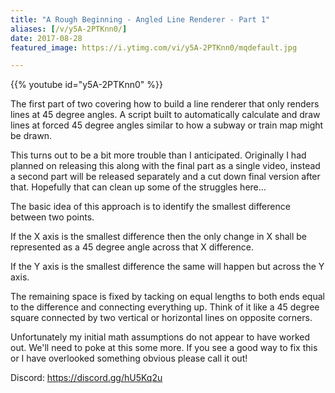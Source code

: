 ```yaml
---
title: "A Rough Beginning - Angled Line Renderer - Part 1"
aliases: [/v/y5A-2PTKnn0/]
date: 2017-08-28
featured_image: https://i.ytimg.com/vi/y5A-2PTKnn0/mqdefault.jpg

---
```


{{% youtube id="y5A-2PTKnn0" %}}

The first part of two covering how to build a line renderer that only renders lines at 45 degree angles. A script built to automatically calculate and draw lines at forced 45 degree angles similar to how a subway or train map might be drawn.

This turns out to be a bit more trouble than I anticipated. Originally I had planned on releasing this along with the final part as a single video, instead a second part will be released separately and a cut down final version after that. Hopefully that can clean up some of the struggles here...

The basic idea of this approach is to identify the smallest difference between two points.

If the X axis is the smallest difference then the only change in X shall be represented as a 45 degree angle across that X difference.

If the Y axis is the smallest difference the same will happen but across the Y axis.

The remaining space is fixed by tacking on equal lengths to both ends equal to the difference and connecting everything up. Think of it like a 45 degree square connected by two vertical or horizontal lines on opposite corners.

Unfortunately my initial math assumptions do not appear to have worked out. We'll need to poke at this some more. If you see a good way to fix this or I have overlooked something obvious please call it out!

Discord: https://discord.gg/hU5Kq2u
